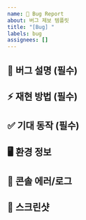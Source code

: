 ```yaml
---
name: 🐛 Bug Report
about: 버그 제보 템플릿
title: "[Bug] "
labels: bug
assignees: []
---
```


## 🐛 버그 설명 (필수)

<!-- 버그의 상세 내용을 작성해주세요 -->

## ⚡ 재현 방법 (필수)

<!-- 버그를 재현하는 단계를 설명해주세요 -->

## ✅ 기대 동작 (필수)

<!-- 원래 기대했던 동작 : 예) 로그인 버튼을 클릭하면 대시보드로 이동해야 합니다.-->

## 🖥️ 환경 정보

<!-- 어떤 환경에서 발생했나요? -->

## 🚨 콘솔 에러/로그

<!-- 브라우저 개발자 도구의 에러 메시지가 있다면 첨부해주세요 -->

## 📸 스크린샷
